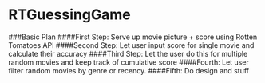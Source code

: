 # RTGuessingGame

###Basic Plan
####First Step:
Serve up movie picture + score 
using Rotten Tomatoes API
####Second Step:
Let user input score for single
movie and calculate their accuracy
####Third Step:
Let the user do this for multiple
random movies and keep track of cumulative score
####Fourth: 
Let user filter random movies by 
genre or recency.
####Fifth:
Do design and stuff

